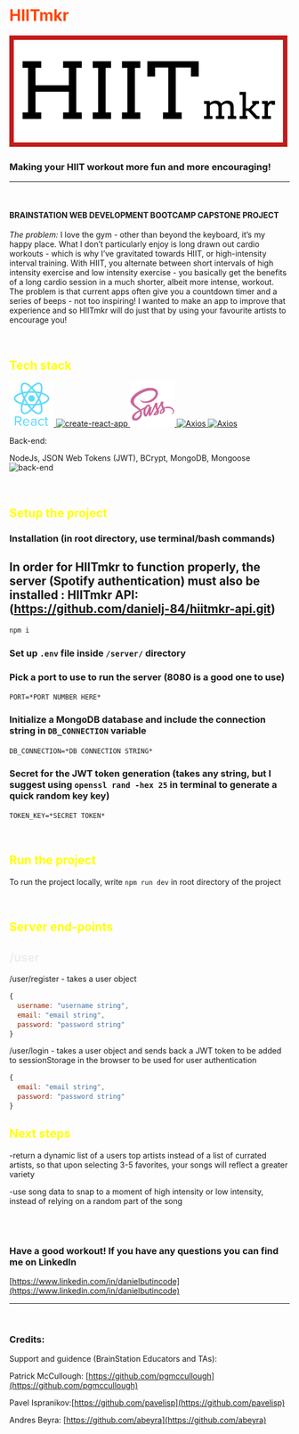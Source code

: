 # <span style="color:orangered">HIITmkr</span>

<!-- Online demo: [SSL CoffeeDir](https://coffee-dir.herokuapp.com) | [No-SSL CoffeeDir](http://www.coffeedir.ca) -->

![HIITmkr Logo](src/assets/hiitmkr.png)

### Making your HIIT workout more fun and more encouraging!

---

<br />

#### BRAINSTATION WEB DEVELOPMENT BOOTCAMP CAPSTONE PROJECT

_The problem:_
<span> I love the gym - other than beyond the keyboard, it’s my happy place. What I don’t particularly enjoy is long drawn out cardio workouts - which is why I’ve gravitated towards HIIT, or high-intensity interval training. With HIIT, you alternate between short intervals of high intensity exercise and low intensity exercise - you basically get the benefits of a long cardio session in a much shorter, albeit more intense, workout. The problem is that current apps often give you a countdown timer and a series of beeps - not too inspiring! I wanted to make an app to improve that experience and so HIITmkr will do just that by using your favourite artists to encourage you!</span>

<br />

<h2 style="color: yellow">Tech stack</h2>

<a href="https://reactjs.org/" target="_blank" rel="noreferrer"> <img src="https://raw.githubusercontent.com/devicons/devicon/master/icons/react/react-original-wordmark.svg" alt="react" width="80" height="80"/> </a>
<a href="https://create-react-app.dev/" target="_blank" rel="noreferrer"> <img src="https://create-react-app.dev/img/logo.svg" alt="create-react-app" width="80" height="80"/> </a>
<a href="https://sass-lang.com" target="_blank" rel="noreferrer"> <img src="https://raw.githubusercontent.com/devicons/devicon/master/icons/sass/sass-original.svg" alt="sass" width="80" height="80"/> </a>
<a href="https://axios-http.com/" target="_blank" rel="noreferrer"> <img src="https://user-images.githubusercontent.com/8939680/57233883-20344080-6fe5-11e9-8169-1eeb4c782683.png" alt="Axios" width="160" height="80"/> </a>
<a href="https://reactrouter.com/" target="_blank" rel="noreferrer"> <img src="https://miro.medium.com/max/1400/0*nH627PKQdg4-BCfj" alt="Axios" width="160" height="80"/> </a>

Back-end:


NodeJs, JSON Web Tokens (JWT), BCrypt, MongoDB, Mongoose
![back-end](readme/back-end.png)

<br/>

<h2 style="color: yellow">Setup the project</h2>

### Installation (in root directory, use terminal/bash commands)

## In order for HIITmkr to function properly, the server (Spotify authentication) must also be installed : HIITmkr API: (https://github.com/danielj-84/hiitmkr-api.git)

```bash
npm i
```

### Set up `.env` file inside `/server/` directory

### Pick a port to use to run the server (8080 is a good one to use)

`PORT=*PORT NUMBER HERE*`

### Initialize a MongoDB database and include the connection string in `DB_CONNECTION` variable

`DB_CONNECTION=*DB CONNECTION STRING*`

### Secret for the JWT token generation (takes any string, but I suggest using `openssl rand -hex 25` in terminal to generate a quick random key key)

`TOKEN_KEY=*SECRET TOKEN*`

<br/>

<h2 style="color: yellow">Run the project</h2>

To run the project locally, write `npm run dev` in root directory of the project

<br/>

<h2 style="color: yellow">Server end-points</h2>

<h2 style="color: #EEEEEE">/user </h2>

/user/register - takes a user object

```js
{
  username: "username string",
  email: "email string",
  password: "password string"
}
```

/user/login - takes a user object and sends back a JWT token to be added to sessionStorage in the browser to be used for user authentication

```js
{
  email: "email string",
  password: "password string"
}
```
<h2 style="color: yellow">Next steps</h2>
-return a dynamic list of a users top artists instead of a list of currated artists, so that upon selecting 3-5 favorites, your songs will reflect a greater variety

-use song data to snap to a moment of high intensity or low intensity, instead of relying on a random part of the song


<br />
<br />
<h3>Have a good workout! If you have any questions you can find me on  LinkedIn</h3>

[https://www.linkedin.com/in/danielbutincode](https://www.linkedin.com/in/danielbutincode)

---

<br />

### Credits:

Support and guidence (BrainStation Educators and TAs):

Patrick McCullough: [https://github.com/pgmccullough](https://github.com/pgmccullough)

Pavel Ispranikov:[https://github.com/pavelisp](https://github.com/pavelisp)

Andres Beyra: [https://github.com/abeyra](https://github.com/abeyra)
